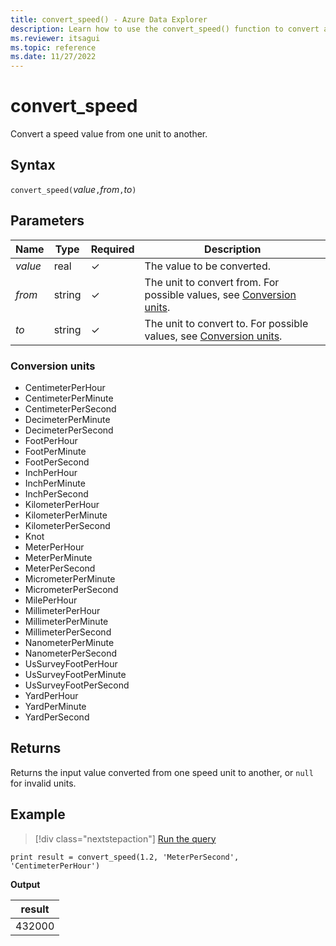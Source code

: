 ```yaml
---
title: convert_speed() - Azure Data Explorer
description: Learn how to use the convert_speed() function to convert a speed input value from one unit to another.
ms.reviewer: itsagui
ms.topic: reference
ms.date: 11/27/2022
---
```

# convert_speed

Convert a speed value from one unit to another.

## Syntax

`convert_speed(`*value*`,`*from*`,`*to*`)`

## Parameters

| Name | Type | Required | Description |
|--|--|--|--|
| *value* | real | &check; | The value to be converted. |
| *from* | string | &check; | The unit to convert from. For possible values, see [Conversion units](#conversion-units).|
| *to* | string | &check; | The unit to convert to. For possible values, see [Conversion units](#conversion-units). |

### Conversion units

* CentimeterPerHour
* CentimeterPerMinute
* CentimeterPerSecond
* DecimeterPerMinute
* DecimeterPerSecond
* FootPerHour
* FootPerMinute
* FootPerSecond
* InchPerHour
* InchPerMinute
* InchPerSecond
* KilometerPerHour
* KilometerPerMinute
* KilometerPerSecond
* Knot
* MeterPerHour
* MeterPerMinute
* MeterPerSecond
* MicrometerPerMinute
* MicrometerPerSecond
* MilePerHour
* MillimeterPerHour
* MillimeterPerMinute
* MillimeterPerSecond
* NanometerPerMinute
* NanometerPerSecond
* UsSurveyFootPerHour
* UsSurveyFootPerMinute
* UsSurveyFootPerSecond
* YardPerHour
* YardPerMinute
* YardPerSecond

## Returns

 Returns the input value converted from one speed unit to another, or `null` for invalid units.

## Example

> [!div class="nextstepaction"]
> <a href="https://dataexplorer.azure.com/clusters/help/databases/Samples?query=H4sIAAAAAAAAAysoyswrUShKLS7NKVGwVUjOzytLLSqJLy5ITU3RMNQz0lFQ900tSS0KSC0KTgXKpqgDRZxT80oyc6HCHvmlReqaAK/HOJBIAAAA" target="_blank">Run the query</a>

```kusto
print result = convert_speed(1.2, 'MeterPerSecond', 'CentimeterPerHour')
```

**Output**

|result|
|---|
|432000|
